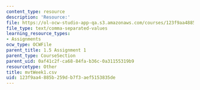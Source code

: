 ```yaml
---
content_type: resource
description: 'Resource:'
file: https://ol-ocw-studio-app-qa.s3.amazonaws.com/courses/123f9aa4885b259db7f3aef5153835de_mvtWeek1.csv
file_type: text/comma-separated-values
learning_resource_types:
- Assignments
ocw_type: OCWFile
parent_title: 1.5 Assignment 1
parent_type: CourseSection
parent_uid: 0af41c2f-ca68-84fa-b36c-0a31155319b9
resourcetype: Other
title: mvtWeek1.csv
uid: 123f9aa4-885b-259d-b7f3-aef5153835de
---
```

